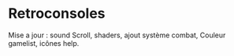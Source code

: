 # Retroconsoles
Mise a jour : sound Scroll, shaders, ajout système combat,
Couleur gamelist, icônes help.
